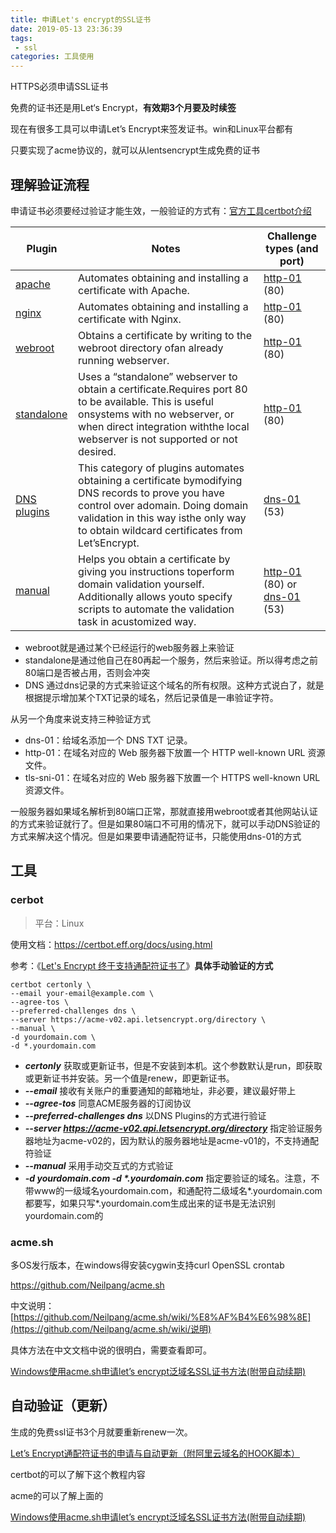 ```yaml
---
title: 申请Let's encrypt的SSL证书
date: 2019-05-13 23:36:39
tags: 
 - ssl
categories: 工具使用
---
```


HTTPS必须申请SSL证书



免费的证书还是用Let‘s Encrypt，**有效期3个月要及时续签**

<!-- more -->

现在有很多工具可以申请Let’s Encrypt来签发证书。win和Linux平台都有



只要实现了acme协议的，就可以从lentsencrypt生成免费的证书



## 理解验证流程

申请证书必须要经过验证才能生效，一般验证的方式有：[官方工具certbot介绍](https://certbot.eff.org/docs/using.html#getting-certificates-and-choosing-plugins)

| Plugin                                                       | Notes                                                        | Challenge types (and port)                                   |
| ------------------------------------------------------------ | ------------------------------------------------------------ | ------------------------------------------------------------ |
| [apache](https://certbot.eff.org/docs/using.html#apache)     | Automates obtaining and installing a certificate with Apache. | [http-01](https://tools.ietf.org/html/draft-ietf-acme-acme-03#section-7.2) (80) |
| [nginx](https://certbot.eff.org/docs/using.html#nginx)       | Automates obtaining and installing a certificate with Nginx. | [http-01](https://tools.ietf.org/html/draft-ietf-acme-acme-03#section-7.2) (80) |
| [webroot](https://certbot.eff.org/docs/using.html#webroot)   | Obtains a certificate by writing to the webroot directory ofan already running webserver. | [http-01](https://tools.ietf.org/html/draft-ietf-acme-acme-03#section-7.2) (80) |
| [standalone](https://certbot.eff.org/docs/using.html#standalone) | Uses a “standalone” webserver to obtain a certificate.Requires port 80 to be available. This is useful onsystems with no webserver, or when direct integration withthe local webserver is not supported or not desired. | [http-01](https://tools.ietf.org/html/draft-ietf-acme-acme-03#section-7.2) (80) |
| [DNS plugins](https://certbot.eff.org/docs/using.html#dns-plugins) | This category of plugins automates obtaining a certificate bymodifying DNS records to prove you have control over adomain. Doing domain validation in this way isthe only way to obtain wildcard certificates from Let’sEncrypt. | [dns-01](https://tools.ietf.org/html/draft-ietf-acme-acme-03#section-7.4) (53) |
| [manual](https://certbot.eff.org/docs/using.html#manual)     | Helps you obtain a certificate by giving you instructions toperform domain validation yourself. Additionally allows youto specify scripts to automate the validation task in acustomized way. | [http-01](https://tools.ietf.org/html/draft-ietf-acme-acme-03#section-7.2) (80) or [dns-01](https://tools.ietf.org/html/draft-ietf-acme-acme-03#section-7.4) (53) |



- webroot就是通过某个已经运行的web服务器上来验证
- standalone是通过他自己在80再起一个服务，然后来验证。所以得考虑之前80端口是否被占用，否则会冲突
- DNS 通过dns记录的方式来验证这个域名的所有权限。这种方式说白了，就是根据提示增加某个TXT记录的域名，然后记录值是一串验证字符。



从另一个角度来说支持三种验证方式

- dns-01：给域名添加一个 DNS TXT 记录。
- http-01：在域名对应的 Web 服务器下放置一个 HTTP well-known URL 资源文件。
- tls-sni-01：在域名对应的 Web 服务器下放置一个 HTTPS well-known URL 资源文件。





一般服务器如果域名解析到80端口正常，那就直接用webroot或者其他网站认证的方式来验证就行了。但是如果80端口不可用的情况下，就可以手动DNS验证的方式来解决这个情况。但是如果要申请通配符证书，只能使用dns-01的方式



## 工具



### cerbot

> 平台：Linux

使用文档：<https://certbot.eff.org/docs/using.html>



参考：《[Let's Encrypt 终于支持通配符证书了](https://www.jianshu.com/p/c5c9d071e395)》**具体手动验证的方式**



```
certbot certonly \
--email your-email@example.com \
--agree-tos \
--preferred-challenges dns \
--server https://acme-v02.api.letsencrypt.org/directory \
--manual \
-d yourdomain.com \
-d *.yourdomain.com
```



- ***certonly*** 获取或更新证书，但是不安装到本机。这个参数默认是run，即获取或更新证书并安装。另一个值是renew，即更新证书。
- ***--email*** 接收有关账户的重要通知的邮箱地址，非必要，建议最好带上
- ***--agree-tos*** 同意ACME服务器的订阅协议
- ***--preferred-challenges dns*** 以DNS Plugins的方式进行验证
- ***--server https://acme-v02.api.letsencrypt.org/directory*** 指定验证服务器地址为acme-v02的，因为默认的服务器地址是acme-v01的，不支持通配符验证
- ***--manual*** 采用手动交互式的方式验证
- ***-d yourdomain.com -d \*.yourdomain.com*** 指定要验证的域名。注意，不带www的一级域名yourdomain.com，和通配符二级域名*.yourdomain.com都要写，如果只写*.yourdomain.com生成出来的证书是无法识别yourdomain.com的



### acme.sh

多OS发行版本，在windows得安装cygwin支持curl OpenSSL crontab

<https://github.com/Neilpang/acme.sh>

中文说明：[https://github.com/Neilpang/acme.sh/wiki/%E8%AF%B4%E6%98%8E](https://github.com/Neilpang/acme.sh/wiki/说明)



具体方法在中文文档中说的很明白，需要查看即可。



[Windows使用acme.sh申请let’s encrypt泛域名SSL证书方法(附带自动续期)](<https://blog.853lab.com/2018/09/post_1965.html>)





## 自动验证（更新）

生成的免费ssl证书3个月就要重新renew一次。



[Let’s Encrypt通配符证书的申请与自动更新（附阿里云域名的HOOK脚本）](http://blog.dreamlikes.cn/archives/1028)

certbot的可以了解下这个教程内容



acme的可以了解上面的

[Windows使用acme.sh申请let’s encrypt泛域名SSL证书方法(附带自动续期)](<https://blog.853lab.com/2018/09/post_1965.html>)



